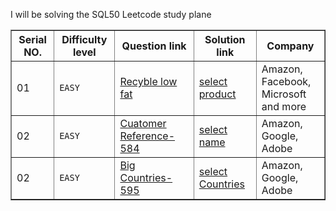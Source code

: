 I will be solving the SQL50 Leetcode study plane


<table border="1">
  <tr>
    <th>Serial NO.</th>
    <th>Difficulty level</th>
    <th>Question link</th>
    <th>Solution link</th>
    <th>Company</th>
  </tr>
  <tr>
    <td>01</td>
    <td><code>EASY</code></td>
    <td><a href="https://leetcode.com/problems/recyclable-and-low-fat-products/?envType=study-plan-v2&envId=top-sql-50">Recyble low fat</a></td>
    <td><a href="https://github.com/taybabusra/SQL50/blob/main/Day1/select.sql">select product</a></td>
    <td>Amazon,<br>
        Facebook,<br>
        Microsoft and more</td>
  </tr>
  <tr>
    <td>02</td>
    <td><code>EASY</code></td>
    <td><a href="https://leetcode.com/problems/find-customer-referee/description/?envType=study-plan-v2&envId=top-sql-50">Cuatomer Reference-584</a></td>
    <td><a href="https://github.com/taybabusra/SQL50/blob/main/Day2/referee.sql">select name </a></td>
    <td>Amazon,<br>
       Google,<br>
       Adobe</td>
  </tr>
    <tr>
    <td>02</td>
    <td><code>EASY</code></td>
    <td><a href="https://leetcode.com/problems/big-countries/description/?envType=study-plan-v2&envId=top-sql-50">Big Countries-595</a></td>
    <td><a href="https://github.com/taybabusra/SQL50/blob/main/Day3/select_countries.sql">select Countries</a></td>
    <td>Amazon,<br>
       Google,<br>
       Adobe</td>
  </tr>
</table>

